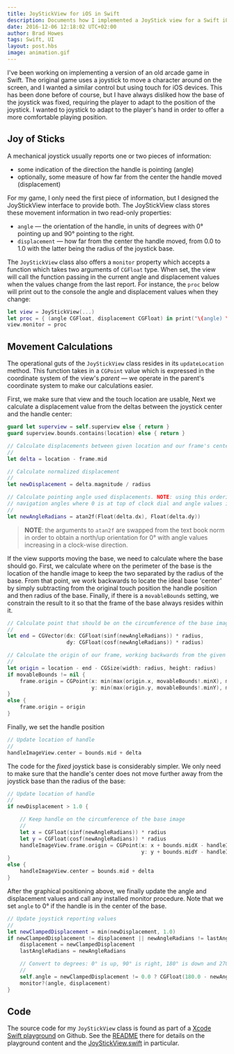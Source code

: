 ```yaml
--- 
title: JoyStickView for iOS in Swift
description: Documents how I implemented a JoyStick view for a Swift iOS project
date: 2016-12-06 12:18:02 UTC+02:00
author: Brad Howes
tags: Swift, UI
layout: post.hbs
image: animation.gif
---
```


I've been working on implementing a version of an old arcade game in Swift. The original game uses a joystick to
move a character around on the screen, and I wanted a similar control but using touch for iOS devices. This has
been done before of course, but I have always disliked how the base of the joystick was fixed, requiring the
player to adapt to the position of the joystick. I wanted to joystick to adapt to the player's hand in order to
offer a more comfortable playing position.

## Joy of Sticks

A mechanical joystick usually reports one or two pieces of information:

* some indication of the direction the handle is pointing (angle)
* optionally, some measure of how far from the center the handle moved (displacement)

For my game, I only need the first piece of information, but I designed the JoyStickView interface to provide
both. The JoyStickView class stores these movement information in two read-only properties:

* `angle` — the orientation of the handle, in units of degrees with 0° pointing up and 90° pointing to the
right.
* `displacement` — how far from the center the handle moved, from 0.0 to 1.0 with the latter being the radius of
the joystick base.

The `JoyStickView` class also offers a `monitor` property which accepts a function which takes two arguments of
`CGFloat` type. When set, the view will call the function passing in the current angle and displacement values
when the values change from the last report. For instance, the `proc` below will print out to the console the
angle and displacement values when they change:

```swift
let view = JoyStickView(...)
let proc = { (angle CGFloat, displacement CGFloat) in print("\(angle) \(displacement)) }
view.monitor = proc
```

## Movement Calculations

The operational guts of the `JoyStickView` class resides in its `updateLocation` method. This function takes in
a `CGPoint` value which is expressed in the coordinate system of the view's *parent* — we operate in the
parent's coordinate system to make our calculations easier.

First, we make sure that view and the touch location are usable, Next we calculate a displacement value from the
deltas between the joystick center and the handle center:

```swift
guard let superview = self.superview else { return }
guard superview.bounds.contains(location) else { return }

// Calculate displacements between given location and our frame's center
//
let delta = location - frame.mid

// Calculate normalized displacement
//
let newDisplacement = delta.magnitude / radius

// Calculate pointing angle used displacements. NOTE: using this ordering of dx, dy to atan2f to obtain
// navigation angles where 0 is at top of clock dial and angle values increase in a clock-wise direction.
//
let newAngleRadians = atan2f(Float(delta.dx), Float(delta.dy))
```

> **NOTE**: the arguments to `atan2f` are swapped from the text book norm in order to obtain a north/up
> orientation for 0° with angle values increasing in a clock-wise direction.
    
If the view supports moving the base, we need to calculate where the base should go. First, we calculate where
on the perimeter of the base is the location of the handle image to keep the two separated by the radius of the
base. From that point, we work backwards to locate the ideal base 'center' by simply subtracting from the
original touch position the handle position and then radius of the base. Finally, if there is a `movableBounds`
setting, we constrain the result to it so that the frame of the base always resides within it.

```swift
// Calculate point that should be on the circumference of the base image.
//
let end = CGVector(dx: CGFloat(sinf(newAngleRadians)) * radius,
                   dy: CGFloat(cosf(newAngleRadians)) * radius)

// Calculate the origin of our frame, working backwards from the given location, and move to it.
//
let origin = location - end - CGSize(width: radius, height: radius)
if movableBounds != nil {
    frame.origin = CGPoint(x: min(max(origin.x, movableBounds!.minX), movableBounds!.maxX - frame.width),
                           y: min(max(origin.y, movableBounds!.minY), movableBounds!.maxY - frame.height))
}
else {
    frame.origin = origin
}
```

Finally, we set the handle position

```swift
// Update location of handle
//
handleImageView.center = bounds.mid + delta
```

The code for the *fixed* joystick base is considerably simpler. We only need to make sure that the handle's
center does not move further away from the joystick base than the radius of the base:

```swift
// Update location of handle
//
if newDisplacement > 1.0 {

    // Keep handle on the circumference of the base image
    //
    let x = CGFloat(sinf(newAngleRadians)) * radius
    let y = CGFloat(cosf(newAngleRadians)) * radius
    handleImageView.frame.origin = CGPoint(x: x + bounds.midX - handleImageView.bounds.size.width / 2.0,
                                           y: y + bounds.midY - handleImageView.bounds.size.height / 2.0)
}
else {
    handleImageView.center = bounds.mid + delta
}
```

After the graphical positioning above, we finally update the angle and displacement values and call any
installed monitor procedure. Note that we set `angle` to 0° if the handle is in the center of the base.

```swift
// Update joystick reporting values
//
let newClampedDisplacement = min(newDisplacement, 1.0)
if newClampedDisplacement != displacement || newAngleRadians != lastAngleRadians {
    displacement = newClampedDisplacement
    lastAngleRadians = newAngleRadians

    // Convert to degrees: 0° is up, 90° is right, 180° is down and 270° is left
    //
    self.angle = newClampedDisplacement != 0.0 ? CGFloat(180.0 - newAngleRadians * 180.0 / Float.pi) : 0.0
    monitor?(angle, displacement)
}
```

## Code

The source code for my `JoyStickView` class is found as part of a
[Xcode Swift playground](https://github.com/bradhowes/Joystick) on Github. See the
[README](https://github.com/bradhowes/Joystick) there for details on the playground content and the
[JoyStickView.swift](https://github.com/bradhowes/Joystick/blob/master/Joystick.playground/Sources/JoyStickView.swift)
in particular.

